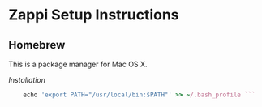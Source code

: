 # Zappi Setup Instructions

## Homebrew

This is a package manager for Mac OS X.

*Installation*

``` ruby -e "$(curl -fsSL https://raw.githubusercontent.com/Homebrew/install/master/install)” \n
    echo 'export PATH="/usr/local/bin:$PATH"' >> ~/.bash_profile ```
